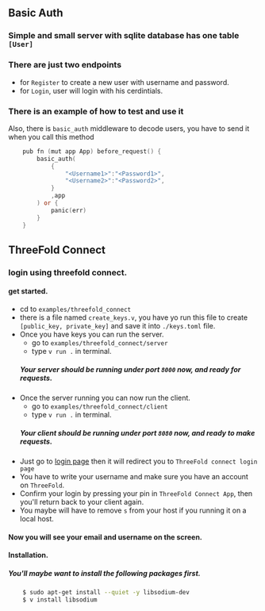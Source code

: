 ## Basic Auth

### Simple and small server with sqlite database has one table `[User]`

### There are just two endpoints

* for `Register` to create a new user with username and password.
* for `Login`, user will login with his cerdintials.

### There is an example of how to test and use it

<p>

Also, there is `basic_auth` middleware to decode users, you have to send it when you call this method

```v
    pub fn (mut app App) before_request() {
        basic_auth(
            {
                "<Username1>":"<Password1>",
                "<Username2>":"<Password2>",
            } 
            ,app
        ) or {
            panic(err)
        }
    }
```

</p>

## ThreeFold Connect

### login using threefold connect.

#### get started.

* cd to `examples/threefold_connect`
* there is a file named `create_keys.v`, you have yo run this file to create `[public_key, private_key]` and save it into `./keys.toml` file.
* Once you have keys you can run the server.
    - go to `examples/threefold_connect/server`
    - type `v run .` in terminal.
    ##### Your server should be running under port `8000` now, and ready for requests.
* Once the server running you can now run the client.
    - go to `examples/threefold_connect/client`
    - type `v run .` in terminal.
    ##### Your client should be running under port `8080` now, and ready to make requests.
* Just go to [login page](http://localhost:8080/login) then it will redirect you to `ThreeFold connect login page`
* You have to write your username and make sure you have an account on `ThreeFold`.
* Confirm your login by pressing your pin in `ThreeFold Connect App`, then you'll return back to your client again.
* You maybe will have to remove `s` from your host if you running it on a local host.

#### Now you will see your email and username on the screen.

#### Installation.
##### You'll maybe want to install the following packages first.
```bash
    $ sudo apt-get install --quiet -y libsodium-dev
    $ v install libsodium
```